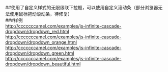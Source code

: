 ##使用了自定义样式的无限级联下拉框，可以使用自定义滚动条（部分浏览器无法使用鼠标拖动滚动条，待修复）  
###样例  
http://cccccccamel.com/examples/js-infinite-cascade-dropdown/dropdown_red.html  
http://cccccccamel.com/examples/js-infinite-cascade-dropdown/dropdown_orange.html  
http://cccccccamel.com/examples/js-infinite-cascade-dropdown/dropdown_green.html  
http://cccccccamel.com/examples/js-infinite-cascade-dropdown/dropdown_beautiful.html  
